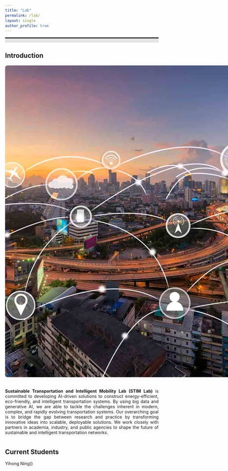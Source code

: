 ```yaml
---
title: "Lab"
permalink: /lab/
layout: single
author_profile: true
---
```


<div style="border-top: 3px solid black;"></div>
<div style="background-color: #e5e5e5; height: 1em; margin-bottom: 1.2em;"></div>

<h2>Introduction</h2>
<div style="display: flex; align-items: flex-start; gap: 20px; margin-top: 20px; flex-wrap: wrap;">
  <!-- Image on the left -->
  <div style="flex: 0 0 auto;">
    <img src="/assets/images/2_ITS.png"
         alt="Intelligent Transportation System"
         style="width: auto; height: auto; border-radius: 8px; max-width: 100%;">
  </div>

  <!-- Text on the right -->
  <div style="flex: 1; min-width: 300px;">
    <p style="text-align: justify;">
      <strong>Sustainable Transportation and Intelligent Mobility Lab (STIM Lab)</strong> is committed to developing AI-driven solutions to construct energy-efficient, eco-friendly, and intelligent transportation systems. By using big data and generative AI, we are able to tackle the challenges inherent in modern, complex, and rapidly evolving transportation systems. Our overarching goal is to bridge the gap between research and practice by transforming innovative ideas into scalable, deployable solutions. We work closely with partners in academia, industry, and public agencies to shape the future of sustainable and intelligent transportation networks.
    </p>
  </div>
</div>


<h2>Current Students</h2>
Yihong Ning()
